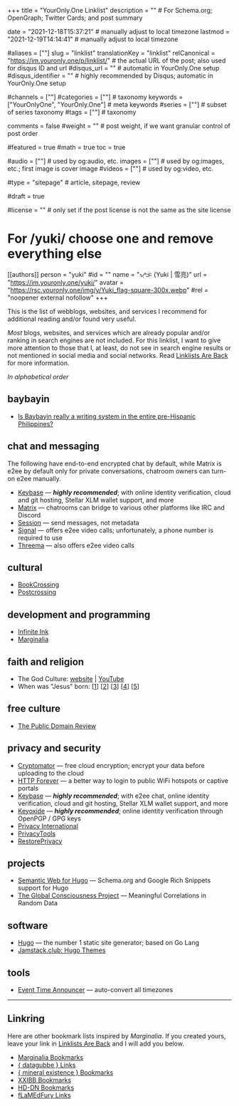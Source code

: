 +++
title = "YourOnly.One Linklist"
description = ""                                                    # For Schema.org; OpenGraph; Twitter Cards; and post summary

date = "2021-12-18T15:37:21"                                        # manually adjust to local timezone
lastmod = "2021-12-19T14:14:41"                                        # manually adjust to local timezone

#aliases = [""]
slug = "linklist"
translationKey = "linklist"
relCanonical = "https://im.youronly.one/p/linklist/"                                                   # the actual URL of the post; also used for disqus ID and url
#disqus_url = ""                                                    # automatic in YourOnly.One setup
#disqus_identifier = ""                                             # highly recommended by Disqus; automatic in YourOnly.One setup

#channels = [""]
#categories = [""]                                                   # taxonomy
keywords = ["YourOnlyOne", "YourOnly.One"]                                                     # meta keywords
#series = [""]                                                       # subset of series taxonomy
#tags = [""]                                                         # taxonomy

comments = false
#weight = ""                                                        # post weight, if we want granular control of post order

#featured = true
#math = true
toc = true

#audio = [""]                                                        # used by og:audio, etc.
images = [""]                                                       # used by og:images, etc.; first image is cover image
#videos = [""]                                                       # used by og:video, etc.

#type = "sitepage"                                                           # article, sitepage, review

#draft = true

#license = ""                                                       # only set if the post license is not the same as the site license

# For /yuki/ choose one and remove everything else
[[authors]]
  person = "yuki"
  #id = ""
  name = "ᜌᜓᜃᜒ (Yuki | 雪亮)"
  url = "https://im.youronly.one/yuki/"
  avatar = "https://rsc.youronly.one/img/y/Yuki_flag-square-300x.webp"
  #rel = "noopener external nofollow"
+++

This is the list of webblogs, websites, and services I recommend for additional reading and/or found very useful.

<!--more-->

*Most* blogs, websites, and services which are already popular and/or ranking in search engines are not included. For this linklist, I want to give more attention to those that I, at least, do not see in search engine results or not mentioned in social media and social networks. Read [Linklists Are Back](https://im.youronly.one/techmagus/linklists-are-back-2021353) for more information.

*In alphabetical order*

## baybayin
* <a href="https://www.quora.com/Is-Baybayin-really-a-writing-system-in-the-entire-pre-hispanic-Philippines-Whats-the-basis-for-making-it-a-national-writing-system-if-pre-hispanic-kingdoms-weren-t-homogenous/answer/Christopher-Ray-Miller" rel="noopener external">Is Baybayin really a writing system in the entire pre-Hispanic Philippines?</a>

## chat and messaging
The following have end-to-end encrypted chat by default, while Matrix is e2ee by default only for private conversations, chatroom owners can turn-on e2ee manually.

* <a href="https://keybase.io" rel="noopener external">Keybase</a> — ***highly recommended***; with online identity verification, cloud and git hosting, Stellar XLM wallet support, and more
* <a href="https://matrix.org" rel="noopener external">Matrix</a> — chatrooms can bridge to various other platforms like IRC and Discord
* <a href="https://getsession.org" rel="noopener external">Session</a> — send messages, not metadata
* <a href="https://signal.org" rel="noopener external">Signal</a> — offers e2ee video calls; unfortunately, a phone number is required to use
* <a href="https://threema.ch/en" rel="noopener external">Threema</a> — also offers e2ee video calls

## cultural
* <a href="https://www.bookcrossing.com" rel="noopener external">BookCrossing</a>
* <a href="https://www.postcrossing.com" rel="noopener external">Postcrossing</a>

## development and programming
* <a href="https://www.ii.com" rel="noopener external">Infinite Ink</a>
* <a href="https://www.marginalia.nu" rel="noopener external">Marginalia</a>

## faith and religion
* The God Culture: <a href="https://www.thegodculture.com" rel="noopener external">website</a> | <a href="https://www.youtube.com/channel/UCK_iDwUHcRA0h_TdUHP8zwg" rel="noopener external">YouTube</a>
* When was "Jesus" born: [<a href="http://www.yhrim.com/Teaching_Documents/Yahushas_Earthly_Birth_Month_~_2-5996_-_may_2014.pdf" rel="noopener external">1</a>] [<a href="https://excellent-valley.org/Communion/Communion_Folder/2_05_Pentecost.htm" rel="noopener external">2</a>] [<a href="https://www.youtube.com/watch?v=Kw1eg9XlG6A" rel="noopener external">3</a>] [<a href="https://www.youtube.com/watch?v=Y-OCC1XVGe0" rel="noopener external">4</a>] [<a href="https://www.youtube.com/watch?v=vpYFD-7BuuM" rel="noopener external">5</a>]

## free culture
* <a href="https://publicdomainreview.org" rel="noopener external">The Public Domain Review</a>

## privacy and security
* <a href="https://cryptomator.org" rel="noopener external">Cryptomator</a> — free cloud encryption; encrypt your data before uploading to the cloud
* <a href="http://httpforever.com" rel="noopener external">HTTP Forever</a> — a better way to login to public WiFi hotspots or captive portals
* <a href="https://keybase.io" rel="noopener external">Keybase</a> — ***highly recommended***; with e2ee chat, online identity verification, cloud and git hosting, Stellar XLM wallet support, and more
* <a href="https://keyoxide.org" rel="noopener external">Keyoxide</a> — ***highly recommended***; online identity verification through OpenPGP / GPG keys
* <a href="https://privacyinternational.org" rel="noopener external">Privacy International</a>
* <a href="https://www.privacytools.io" rel="noopener external">PrivacyTools</a>
* <a href="https://restoreprivacy.com" rel="noopener external">RestorePrivacy</a>

## projects
* <a href="https://semweb.youronly.one" rel="me noopener">Semantic Web for Hugo</a> — Schema.org and Google Rich Snippets support for Hugo
* <a href="https://gcpdot.com" rel="noopener external">The Global Consciousness Project</a> — Meaningful Correlations in Random Data

## software
* <a href="https://gohugo.io" rel="noopener external">Hugo</a> — the number 1 static site generator; based on Go Lang
* <a href="https://jamstack.club/#ssg=hugo" rel="noopener external">Jamstack.club: Hugo Themes</a>

## tools
* <a href="https://www.timeanddate.com/worldclock/fixedform.html" rel="noopener external">Event Time Announcer</a> — auto-convert all timezones

---

## Linkring
Here are other bookmark lists inspired by *Marginalia*. If you created yours, leave your link in [Linklists Are Back](https://im.youronly.one/techmagus/linklists-are-back-2021353) and I will add you below.

* <a href="https://memex.marginalia.nu/links/bookmarks.gmi" rel="noopener external">Marginalia Bookmarks</a>
* <a href="https://datagubbe.se/links/" rel="noopener external">{ datagubbe } Links</a>
* <a href="https://mineralexistence.com/bookmarks.html" rel="noopener external">{ mineral existence } Bookmarks</a>
* <a href="https://wiki.xxiivv.com/site/bookmarks.html" rel="noopener external">XXIBB Bookmarks</a>
* <a href="https://hd-dn.com/bookmarks/" rel="noopener external">HD-DN Bookmarks</a>
* <a href="https://flamedfury.com/links/" rel="noopener external">fLaMEdFury Links</a>
